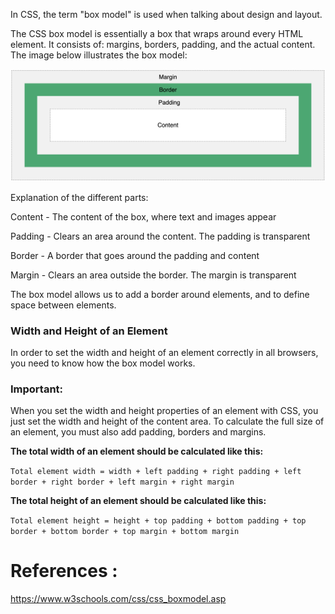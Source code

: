 In CSS, the term "box model" is used when talking about design and layout.

The CSS box model is essentially a box that wraps around every HTML element. It consists of: margins, borders, padding, and the actual content. The image below illustrates the box model:

!["Box Model"](images/dom-element.png?raw=true)

Explanation of the different parts:

Content - The content of the box, where text and images appear

Padding - Clears an area around the content. The padding is transparent

Border - A border that goes around the padding and content

Margin - Clears an area outside the border. The margin is transparent

The box model allows us to add a border around elements, and to define space between elements.

### Width and Height of an Element
In order to set the width and height of an element correctly in all browsers, you need to know how the box model works.

### Important: 
When you set the width and height properties of an element with CSS, you just set the width and height of the content area. To calculate the full size of an element, you must also add padding, borders and margins.

**The total width of an element should be calculated like this:**

`Total element width = width + left padding + right padding + left border + right border + left margin + right margin`

**The total height of an element should be calculated like this:**

`Total element height = height + top padding + bottom padding + top border + bottom border + top margin + bottom margin`

# References :
https://www.w3schools.com/css/css_boxmodel.asp
